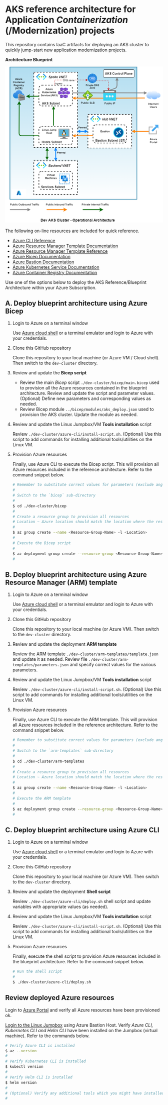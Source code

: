 #  AKS reference architecture for Application *Containerization* (/Modernization) projects
This repository contains IaaC artifacts for deploying an AKS cluster to quickly jump-start new application modernization projects.

**Architecture Blueprint**

![alt tag](./images/dev-aks-cluster.PNG)

The following on-line resources are included for quick reference.

- [Azure CLI Reference](https://docs.microsoft.com/en-us/cli/azure/reference-index?view=azure-cli-latest)
- [Azure Resource Manager Template Documentation](https://docs.microsoft.com/en-us/azure/azure-resource-manager/templates/overview)
- [Azure Resource Manager Template Reference](https://docs.microsoft.com/en-us/azure/templates/)
- [Azure Bicep Documentation](https://docs.microsoft.com/en-us/azure/azure-resource-manager/bicep/overview)
- [Azure Bastion Documentation](https://docs.microsoft.com/en-us/azure/bastion/)
- [Azure Kubernetes Service Documentation](https://docs.microsoft.com/en-us/azure/aks/intro-kubernetes)
- [Azure Container Registry Documentation](https://docs.microsoft.com/en-us/azure/container-registry/)

Use one of the options below to deploy the AKS Reference/Blueprint Architecture within your Azure Subscription.

## A. Deploy blueprint architecture using Azure Bicep

1. Login to Azure on a terminal window

   Use [Azure cloud shell](https://shell.azure.com) or a terminal emulator and login to Azure with your credentials.

2. Clone this GitHub repository

   Clone this repository to your local machine (or Azure VM / Cloud shell).  Then switch to the `dev-cluster` directory.

3. Review and update the **Bicep script**

   - Review the main *Bicep* script `./dev-cluster/bicep/main.bicep` used to provision all the Azure resources contained in the blueprint architecture. Review and update the script and parameter values. (Optional) Define new parameters and corresponding values as needed.
   - Review Bicep module `../bicep/modules/aks_deploy.json` used to provision the AKS cluster. Update the module as needed.

4. Review and update the Linux Jumpbox/VM **Tools installation** script

   Review `./dev-cluster/azure-cli/install-script.sh`. (Optional) Use this script to add commands for installing additional tools/utilities on the Linux VM.

4. Provision Azure resources

   Finally, use Azure CLI to execute the Bicep script. This will provision all Azure resources included in the reference architecture.  Refer to the command snippet below.

   ```bash
   # Remember to substitute correct values for parameters (exclude angle '<', '>' brackets!)
   #
   # Switch to the `bicep` sub-directory
   #
   $ cd ./dev-cluster/bicep
   #
   # Create a resource group to provision all resources
   # Location ~ Azure location should match the location where the resources will be deloyed
   #
   $ az group create --name <Resource-Group-Name> -l <Location>
   #
   # Execute the Bicep script
   #
   $ az deployment group create --resource-group <Resource-Group-Name> --template-file main.bicep [--parameters jump_vm_admin_pwd='vm-password' param2=value2 ...]
   #
   ```

## B. Deploy blueprint architecture using Azure Resource Manager (ARM) template

1. Login to Azure on a terminal window

   Use [Azure cloud shell](https://shell.azure.com) or a terminal emulator and login to Azure with your credentials.

2. Clone this GitHub repository

   Clone this repository to your local machine (or Azure VM).  Then switch to the `dev-cluster` directory.

3. Review and update the deployment **ARM template**

   Review the ARM template `./dev-cluster/arm-templates/template.json` and update it as needed.  Review file `./dev-cluster/arm-templates/parameters.json` and specify correct values for the various parameters.

4. Review and update the Linux Jumpbox/VM **Tools installation** script

   Review `./dev-cluster/azure-cli/install-script.sh`. (Optional) Use this script to add commands for installing additional tools/utilities on the Linux VM.

4. Provision Azure resources

   Finally, use Azure CLI to execute the ARM template. This will provision all Azure resources included in the reference architecture.  Refer to the command snippet below.

   ```bash
   # Remember to substitute correct values for parameters (exclude angle '<', '>' brackets!)
   #
   # Switch to the `arm-templates` sub-directory
   #
   $ cd ./dev-cluster/arm-templates
   #
   # Create a resource group to provision all resources
   # Location ~ Azure location should match the location where the resources will be deloyed
   #
   $ az group create --name <Resource-Group-Name> -l <Location>
   #
   # Execute the ARM template
   #
   $ az deployment group create --resource-group <Resource-Group-Name> --template-file template.json --parameters '@parameters.json'
   #
   ```

## C. Deploy blueprint architecture using Azure CLI

1. Login to Azure on a terminal window

   Use [Azure cloud shell](https://shell.azure.com) or a terminal emulator and login to Azure with your credentials.

2. Clone this GitHub repository
   
   Clone this repository to your local machine (or Azure VM).  Then switch to the `dev-cluster` directory.

3. Review and update the deployment **Shell script**

   Review `./dev-cluster/azure-cli/deploy.sh` shell script and update variables with appropriate values (as needed).

4. Review and update the Linux Jumpbox/VM **Tools installation** script

   Review `./dev-cluster/azure-cli/install-script.sh`. (Optional) Use this script to add commands for installing additional tools/utilities on the Linux VM.

4. Provision Azure resources

   Finally, execute the shell script to provision Azure resources included in the blueprint architecture.  Refer to the command snippet below.

   ```bash
   # Run the shell script
   #
   $ ./dev-cluster/azure-cli/deploy.sh
   ```

## Review deployed Azure resources

   Login to [Azure Portal](https://portal.azure.com) and verify all Azure resources have been provisioned ok.

   [Login to the Linux Jumpbox](https://docs.microsoft.com/en-us/azure/bastion/bastion-connect-vm-ssh) using Azure Bastion Host.  Verify *Azure CLI, Kubernetes CLI and Helm CLI* have been installed on the Jumpbox (virtual machine).  Refer to the commands below.

   ```bash
   # Verify Azure CLI is installed
   $ az --version
   #
   # Verify Kubernetes CLI is installed
   $ kubectl version
   #
   # Verify Helm CLI is installed
   $ helm version
   #
   # (Optional) Verify any additional tools which you might have installed ...
   #
   ```

